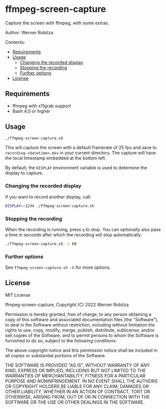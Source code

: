 # ffmpeg-screen-capture

Capture the screen with ffmpeg, with some extras.

Author: Werner Robitza

Contents:

- [Requirements](#requirements)
- [Usage](#usage)
  - [Changing the recorded display](#changing-the-recorded-display)
  - [Stopping the recording](#stopping-the-recording)
  - [Further options](#further-options)
- [License](#license)

## Requirements

- ffmpeg with x11grab support
- Bash 4.0 or higher

## Usage

```bash
./ffmpeg-screen-capture.sh
```

This will capture the screen with a default framerate of 25 fps and save to `recording-<datetime>.mkv` in your current directory. The capture will have the local timestamp embedded at the bottom left.

By default, the `DISPLAY` environment variable is used to determine the display to capture.

### Changing the recorded display

If you want to record another display, call:

```bash
DISPLAY=:1234 ./ffmpeg-screen-capture.sh
```

### Stopping the recording

When the recording is running, press `q` to stop. You can optionally also pass a time in seconds after which the recording will stop automatically:

```bash
./ffmpeg-screen-capture.sh -t 60
```

### Further options

See `ffmpeg-screen-capture.sh -h` for more options.

## License

MIT License

ffmpeg-screen-capture, Copyright (C) 2022 Werner Robitza

Permission is hereby granted, free of charge, to any person obtaining a copy
of this software and associated documentation files (the "Software"), to deal
in the Software without restriction, including without limitation the rights
to use, copy, modify, merge, publish, distribute, sublicense, and/or sell
copies of the Software, and to permit persons to whom the Software is
furnished to do so, subject to the following conditions:

The above copyright notice and this permission notice shall be included in all
copies or substantial portions of the Software.

THE SOFTWARE IS PROVIDED "AS IS", WITHOUT WARRANTY OF ANY KIND, EXPRESS OR
IMPLIED, INCLUDING BUT NOT LIMITED TO THE WARRANTIES OF MERCHANTABILITY,
FITNESS FOR A PARTICULAR PURPOSE AND NONINFRINGEMENT. IN NO EVENT SHALL THE
AUTHORS OR COPYRIGHT HOLDERS BE LIABLE FOR ANY CLAIM, DAMAGES OR OTHER
LIABILITY, WHETHER IN AN ACTION OF CONTRACT, TORT OR OTHERWISE, ARISING FROM,
OUT OF OR IN CONNECTION WITH THE SOFTWARE OR THE USE OR OTHER DEALINGS IN THE
SOFTWARE.
